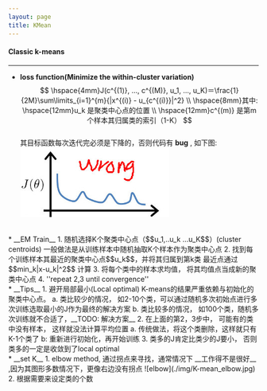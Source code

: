 ```yaml
---
layout: page
title: KMean
---
```


#### __Classic k-means__ 
---   

* __loss function(Minimize the within-cluster variation)__    
$$
\hspace{4mm}J(c^{(1)}, ..., c^{(M)}, u_1, ..., u_K)＝\frac{1}{2M}\sum\limits_{i=1}^{m}{|x^{(i)} - u_{c^{(i)}}|^2} \\
\hspace{8mm}其中:
\hspace{12mm}u_k 是聚类中心点的位置 \\ 
\hspace{12mm}c^{(m)} 是第m个样本其归属类的索引（1-K）
$$    
其目标函数每次迭代完必须是下降的，否则代码有 __bug__ , 如下图:    
![loss](./img/k-mean_loss.jpg)      
<br />    
* __EM Train__    
1. 随机选择K个聚类中心点（$$u_1,..u_k ...u_K$$）(cluster centroids)    
一般做法是从训练样本中随机抽取K个样本作为聚类中心点      
2. 找到每个训练样本其最近的聚类中心点$$u_k$$，并将其归属到第k类
最近点通过$$min_k|x-u_k|^2$$ 计算
3. 将每个类中的样本求均值， 将其均值点当成新的聚类中心点
4. ''repeat 2,3 until convergence''    
<br />    
* __Tips__    
1. 避开局部最小(Local optimal)
K-means的结果严重依赖与初始化的聚类中心点。    
a. 类比较少的情况， 如2-10个类，可以通过随机多次初始点进行多次训练选取最小的J作为最终的解决方案    
b. 类比较多的情况， 如100个类，随机多次训练就不合适了，__TODO: 解决方案__        
2. 在上面的第2，3步中， 可能有的类中没有样本， 这样就没法计算平均位置     
a. 传统做法，将这个类删除，这样就只有K-1个类了    
b: 重新进行初始化，再开始训练    
3. 类多的J肯定比类少的J要小， 否则类多的一定是收敛到了local optimal       
<br />    
* __set K__    
1. elbow method, 通过拐点来寻找，通常情况下 __工作得不是很好__ ,因为其图形多数情况下，更像右边没有拐点    
![elbow](./img/K-mean_elbow.jpg)    
2. 根据需要来设定类的个数
